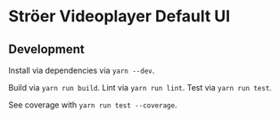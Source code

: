 Ströer Videoplayer Default UI
=============================

## Development

Install via dependencies via `yarn --dev`.

Build via `yarn run build`. Lint via `yarn run lint`. Test via `yarn run test`.

See coverage with `yarn run test --coverage`.

